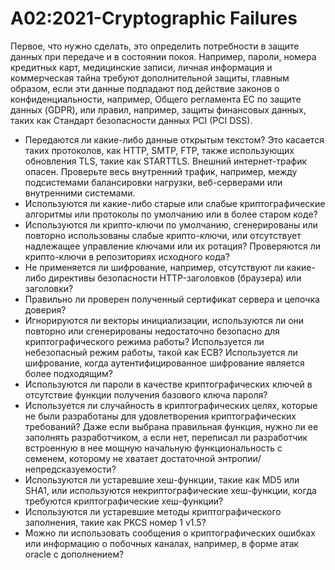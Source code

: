 # A02:2021-Cryptographic Failures

Первое, что нужно сделать, это определить потребности в защите данных при передаче и в состоянии покоя. Например, пароли, номера кредитных карт, медицинские записи, личная информация и коммерческая тайна требуют дополнительной защиты, главным образом, если эти данные подпадают под действие законов о конфиденциальности, например, Общего регламента ЕС по защите данных (GDPR), или правил, например, защиты финансовых данных, таких как Стандарт безопасности данных PCI (PCI DSS).

* Передаются ли какие-либо данные открытым текстом? Это касается таких протоколов, как HTTP, SMTP, FTP, также использующих обновления TLS, такие как STARTTLS. Внешний интернет-трафик опасен. Проверьте весь внутренний трафик, например, между подсистемами балансировки нагрузки, веб-серверами или внутренними системами.
* Используются ли какие-либо старые или слабые криптографические алгоритмы или протоколы по умолчанию или в более старом коде?
* Используются ли крипто-ключи по умолчанию, сгенерированы или повторно использованы слабые крипто-ключи, или отсутствует надлежащее управление ключами или их ротация? Проверяются ли крипто-ключи в репозиториях исходного кода?
* Не применяется ли шифрование, например, отсутствуют ли какие-либо директивы безопасности HTTP-заголовков (браузера) или заголовки?
* Правильно ли проверен полученный сертификат сервера и цепочка доверия?
* Игнорируются ли векторы инициализации, используются ли они повторно или сгенерированы недостаточно безопасно для криптографического режима работы? Используется ли небезопасный режим работы, такой как ECB? Используется ли шифрование, когда аутентифицированное шифрование является более подходящим?
* Используются ли пароли в качестве криптографических ключей в отсутствие функции получения базового ключа пароля?
* Используется ли случайность в криптографических целях, которые не были разработаны для удовлетворения криптографических требований? Даже если выбрана правильная функция, нужно ли ее заполнять разработчиком, а если нет, переписал ли разработчик встроенную в нее мощную начальную функциональность с семенем, которому не хватает достаточной энтропии/непредсказуемости?
* Используются ли устаревшие хеш-функции, такие как MD5 или SHA1, или используются некриптографические хеш-функции, когда требуются криптографические хеш-функции?
* Используются ли устаревшие методы криптографического заполнения, такие как PKCS номер 1 v1.5?
* Можно ли использовать сообщения о криптографических ошибках или информацию о побочных каналах, например, в форме атак oracle с дополнением?

